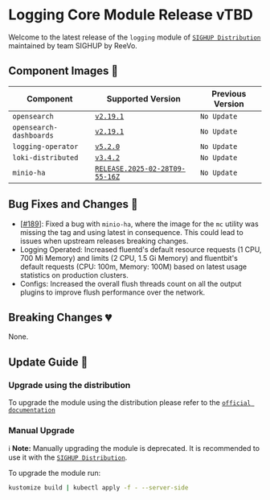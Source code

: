 # Logging Core Module Release vTBD

Welcome to the latest release of the `logging` module of [`SIGHUP Distribution`](https://github.com/sighupio/distribution) maintained by team SIGHUP by ReeVo.


## Component Images 🚢

| Component               | Supported Version                                                                                  | Previous Version               |
| ----------------------- | -------------------------------------------------------------------------------------------------- | ------------------------------ |
| `opensearch`            | [`v2.19.1`](https://github.com/opensearch-project/OpenSearch/releases/tag/2.19.1)                  | `No Update`                    |
| `opensearch-dashboards` | [`v2.19.1`](https://github.com/opensearch-project/OpenSearch-Dashboards/releases/tag/2.19.1)       | `No Update`                    |
| `logging-operator`      | [`v5.2.0`](https://github.com/kube-logging/logging-operator/releases/tag/5.2.0)                    | `No Update`                    |
| `loki-distributed`      | [`v3.4.2`](https://github.com/grafana/loki/releases/tag/v3.4.2)                                    | `No Update`                    |
| `minio-ha`              | [`RELEASE.2025-02-28T09-55-16Z`](https://github.com/minio/minio/tree/RELEASE.2025-02-28T09-55-16Z) | `No Update`                    |

## Bug Fixes and Changes 🐛

- [[#189](https://github.com/sighupio/module-logging/pull/189)]: Fixed a bug with `minio-ha`, where the image for the `mc` utility was missing the tag and using latest in consequence. This could lead to issues when upstream releases breaking changes.
- Logging Operated: Increased fluentd's default resource requests (1 CPU, 700 Mi Memory) and limits (2 CPU, 1.5 Gi Memory) and fluentbit's default requests (CPU: 100m, Memory: 100M) based on latest usage statistics on production clusters.
- Configs: Increased the overall flush threads count on all the output plugins to improve flush performance over the network.

## Breaking Changes 💔

None.

## Update Guide 🦮

### Upgrade using the distribution

To upgrade the module using the distribution please refer to the [`official documentation`](https://docs.sighup.io/docs/upgrades/upgrades)

### Manual Upgrade

ℹ️ **Note:** Manually upgrading the module is deprecated. It is recommended to use it with the [`SIGHUP Distribution`](https://github.com/sighupio/distribution).

To upgrade the module run:

```bash
kustomize build | kubectl apply -f - --server-side
```
